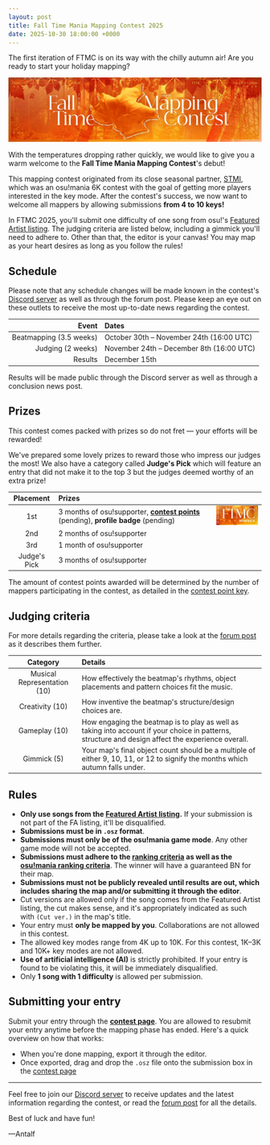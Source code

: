 ```yaml
---
layout: post
title: Fall Time Mania Mapping Contest 2025
date: 2025-10-30 18:00:00 +0000
---
```


The first iteration of FTMC is on its way with the chilly autumn air! Are you ready to start your holiday mapping?

![](/wiki/shared/news/2025-10-30-fall-time-mania-mapping-contest/banner2x.jpg)

With the temperatures dropping rather quickly, we would like to give you a warm welcome to the **Fall Time Mania Mapping Contest**'s debut!

This mapping contest originated from its close seasonal partner, [STMI](https://osu.ppy.sh/community/forums/topics/2050785?n=1), which was an osu!mania 6K contest with the goal of getting more players interested in the key mode. After the contest's success, we now want to welcome all mappers by allowing submissions **from 4 to 10 keys!**

In FTMC 2025, you'll submit one difficulty of one song from osu!'s [Featured Artist listing](https://osu.ppy.sh/beatmaps/artists/tracks). The judging criteria are listed below, including a gimmick you'll need to adhere to. Other than that, the editor is your canvas! You may map as your heart desires as long as you follow the rules!

## Schedule

Please note that any schedule changes will be made known in the contest's [Discord server](https://discord.com/invite/p8bwdrjExr) as well as through the forum post. Please keep an eye out on these outlets to receive the most up-to-date news regarding the contest.

| Event | Dates |
| --: | :-- |
| Beatmapping (3.5 weeks) | October 30th – November 24th (16:00 UTC) |
| Judging (2 weeks) | November 24th – December 8th (16:00 UTC) |
| Results | December 15th |

Results will be made public through the Discord server as well as through a conclusion news post.

## Prizes

This contest comes packed with prizes so do not fret — your efforts will be rewarded!

We've prepared some lovely prizes to reward those who impress our judges the most! We also have a category called **Judge's Pick** which will feature an entry that did not make it to the top 3 but the judges deemed worthy of an extra prize!

| Placement | Prizes |  |
| :-: | :-- | :-- |
| 1st | 3 months of osu!supporter, **[contest points](/wiki/Contests/Contest_points)** (pending), **profile badge** (pending) | ![Badge](/wiki/shared/news/2025-10-30-fall-time-mania-mapping-contest/badge.jpg) |
| 2nd | 2 months of osu!supporter |  |
| 3rd | 1 month of osu!supporter |  |
| Judge's Pick | 3 months of osu!supporter |  |

The amount of contest points awarded will be determined by the number of mappers participating in the contest, as detailed in the [contest point key](/wiki/Contests/Contest_points#points-key).

## Judging criteria

For more details regarding the criteria, please take a look at the [forum post](https://osu.ppy.sh/community/forums/topics/2145873?n=1) as it describes them further.

| Category | Details |
| :-: | :-- |
| Musical Representation (10) | How effectively the beatmap's rhythms, object placements and pattern choices fit the music. |
| Creativity (10) | How inventive the beatmap's structure/design choices are. |
| Gameplay (10) | How engaging the beatmap is to play as well as taking into account if your choice in patterns, structure and design affect the experience overall. |
| Gimmick (5) | Your map's final object count should be a multiple of either 9, 10, 11, or 12 to signify the months which autumn falls under. |

## Rules

- **Only use songs from the [Featured Artist listing](https://osu.ppy.sh/beatmaps/artists/tracks).** If your submission is not part of the FA listing, it'll be disqualified.
- **Submissions must be in `.osz` format**.
- **Submissions must only be of the osu!mania game mode**. Any other game mode will not be accepted.
- **Submissions must adhere to the [ranking criteria](/wiki/Ranking_Criteria) as well as the [osu!mania ranking criteria](/wiki/Ranking_criteria/osu!mania)**. The winner will have a guaranteed BN for their map.
- **Submissions must not be publicly revealed until results are out, which includes sharing the map and/or submitting it through the editor**.
- Cut versions are allowed only if the song comes from the Featured Artist listing, the cut makes sense, and it's appropriately indicated as such with `(Cut ver.)` in the map's title.
- Your entry must **only be mapped by you**. Collaborations are not allowed in this contest.
- The allowed key modes range from 4K up to 10K. For this contest, 1K–3K and 10K+ key modes are not allowed.
- **Use of artificial intelligence (AI)** is strictly prohibited. If your entry is found to be violating this, it will be immediately disqualified.
- Only **1 song with 1 difficulty** is allowed per submission.

## Submitting your entry

Submit your entry through the **[contest page](https://osu.ppy.sh/community/contests/268)**. You are allowed to resubmit your entry anytime before the mapping phase has ended. Here's a quick overview on how that works:

- When you're done mapping, export it through the editor.
- Once exported, drag and drop the `.osz` file onto the submission box in the [contest page](https://osu.ppy.sh/community/contests/268)

---

Feel free to join our [Discord server](https://discord.com/invite/p8bwdrjExr) to receive updates and the latest information regarding the contest, or read the [forum post](https://osu.ppy.sh/community/forums/topics/2145873?n=1) for all the details.

Best of luck and have fun!

—Antalf
